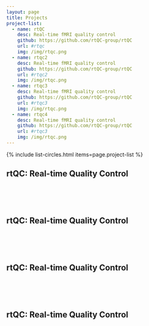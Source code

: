 ```yaml
---
layout: page
title: Projects
project-list:
  - name: rtQC
    desc: Real-time fMRI quality control
    github: https://github.com/rtQC-group/rtQC
    url: #rtqc
    img: /img/rtqc.png
  - name: rtqc2
    desc: Real-time fMRI quality control
    github: https://github.com/rtQC-group/rtQC
    url: #rtqc2
    img: /img/rtqc.png
  - name: rtqc3
    desc: Real-time fMRI quality control
    github: https://github.com/rtQC-group/rtQC
    url: #rtqc3
    img: /img/rtqc.png
  - name: rtqc4
    desc: Real-time fMRI quality control
    github: https://github.com/rtQC-group/rtQC
    url: #rtqc3
    img: /img/rtqc.png
---
```



{% include list-circles.html items=page.project-list %}

<a id='rtqc'></a>
## rtQC: Real-time Quality Control
<br><br><br>
<a id='rtqc2'></a>
## rtQC: Real-time Quality Control
<br><br><br>
<a id='rtqc3'></a>
## rtQC: Real-time Quality Control
<br><br><br>
<a id='rtqc4'></a>
## rtQC: Real-time Quality Control 
